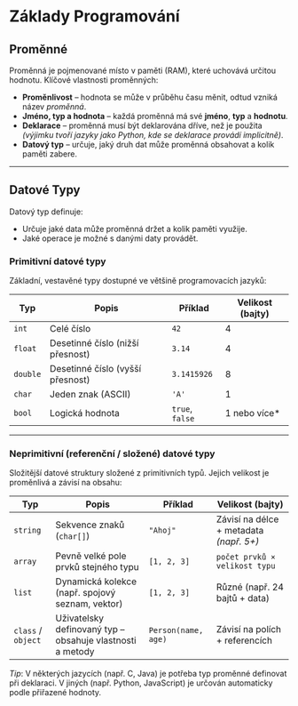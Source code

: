 # Základy Programování

## Proměnné

Proměnná je pojmenované místo v paměti (RAM), které uchovává určitou hodnotu. Klíčové vlastnosti proměnných:

- **Proměnlivost** – hodnota se může v průběhu času měnit, odtud vzniká název *proměnná*.
- **Jméno, typ a hodnota** – každá proměnná má své **jméno**, **typ** a **hodnotu**.
- **Deklarace** – proměnná musí být deklarována dříve, než je použita
  *(výjimku tvoří jazyky jako Python, kde se deklarace provádí implicitně)*.
- **Datový typ** – určuje, jaký druh dat může proměnná obsahovat a kolik paměti zabere.

---

## Datové Typy

Datový typ definuje:

- Určuje jaké data může proměnná držet a kolik paměti využije.
- Jaké operace je možné s danými daty provádět.

### Primitivní datové typy

Základní, vestavěné typy dostupné ve většině programovacích jazyků:

| Typ         | Popis                                | Příklad         | Velikost (bajty) |
|-------------|----------------------------------------|------------------|-------------------|
| `int`       | Celé číslo                            | `42`             | 4                 |
| `float`     | Desetinné číslo (nižší přesnost)      | `3.14`           | 4                 |
| `double`    | Desetinné číslo (vyšší přesnost)      | `3.1415926`      | 8                 |
| `char`      | Jeden znak (ASCII)                    | `'A'`            | 1                 |
| `bool`      | Logická hodnota                       | `true`, `false`  | 1 nebo více*      |


---

### Neprimitivní (referenční / složené) datové typy

Složitější datové struktury složené z primitivních typů. Jejich velikost je proměnlivá a závisí na obsahu:

| Typ         | Popis                                                 | Příklad                  | Velikost (bajty)       |
|-------------|--------------------------------------------------------|---------------------------|--------------------------|
| `string`    | Sekvence znaků (`char[]`)                             | `"Ahoj"`                  | Závisí na délce + metadata *(např. 5+)* |
| `array`     | Pevně velké pole prvků stejného typu                  | `[1, 2, 3]`               | `počet prvků × velikost typu` |
| `list`      | Dynamická kolekce (např. spojový seznam, vektor)      | `[1, 2, 3]`               | Různé (např. 24 bajtů + data) |
| `class` / `object` | Uživatelsky definovaný typ – obsahuje vlastnosti a metody | `Person(name, age)`       | Závisí na polích + referencích |



*Tip*: V některých jazycích (např. C, Java) je potřeba typ proměnné definovat při deklaraci. V jiných (např. Python, JavaScript) je určován automaticky podle přiřazené hodnoty.




